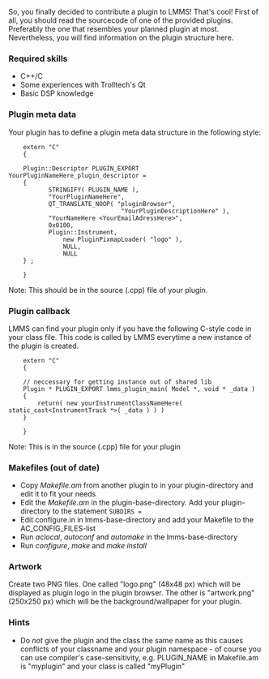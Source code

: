 So, you finally decided to contribute a plugin to LMMS! That's cool! First of all, you should read the sourcecode of one of the provided plugins. Preferably the one that resembles your planned plugin at most. Nevertheless, you will find information on the plugin structure here.

### Required skills ###
* C++/C
* Some experiences with Trolltech's Qt
* Basic DSP knowledge

### Plugin meta data ###
Your plugin has to define a plugin meta data structure in the following style:
```
	extern "C"
	{

	Plugin::Descriptor PLUGIN_EXPORT YourPluginNameHere_plugin_descriptor =
	{
	       STRINGIFY( PLUGIN_NAME ),
	       "YourPluginNameHere",
	       QT_TRANSLATE_NOOP( "pluginBrowser",
		                       "YourPluginDescriptionHere" ),
	       "YourNameHere <YourEmailAdressHere>",
	       0x0100,
	       Plugin::Instrument,
               new PluginPixmapLoader( "logo" ),
               NULL,
               NULL
	} ;

	}
```
Note: This should be in the source (.cpp) file of your plugin.

### Plugin callback ###
LMMS can find your plugin only if you have the following C-style code in your class file. This code is called by LMMS everytime a new instance of the plugin is created.
```
	extern "C"
	{

	// neccessary for getting instance out of shared lib
	Plugin * PLUGIN_EXPORT lmms_plugin_main( Model *, void * _data )
	{
		return( new yourInstrumentClassNameHere( static_cast<InstrumentTrack *>( _data ) ) )
	}

	}
```
Note: This is in the source (.cpp) file for your plugin

### Makefiles (out of date) ###
* Copy _Makefile.am_ from another plugin to in your plugin-directory and edit it to fit your needs
* Edit the _Makefile.am_ in the plugin-base-directory. Add your plugin-directory to the statement `SUBDIRS = `
* Edit configure.in in lmms-base-directory and add your Makefile to the AC_CONFIG_FILES-list
* Run _aclocal_, _autoconf_ and _automake_ in the lmms-base-directory
* Run _configure_, _make_ and _make install_

### Artwork ###
Create two PNG files. One called "logo.png" (48x48 px) which will be displayed as plugin logo in the plugin browser. The other is "artwork.png" (250x250 px) which will be the background/wallpaper for your plugin.

### Hints ###
* Do _not_ give the plugin and the class the same name as this causes conflicts of your classname and your plugin namespace - of course you can use compiler's case-sensitivity, e.g. PLUGIN_NAME in Makefile.am is "myplugin" and your class is called "myPlugin"